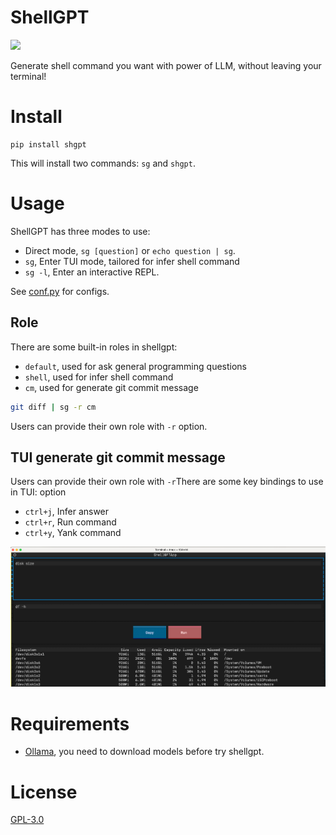 # ShellGPT

[![](https://img.shields.io/pypi/v/shgpt)](https://pypi.org/project/shgpt/)

Generate shell command you want with power of LLM, without leaving your terminal!

# Install
```
pip install shgpt
```

This will install two commands: `sg` and `shgpt`.

# Usage

ShellGPT has three modes to use:
- Direct mode, `sg [question]` or `echo question | sg`.
- `sg`, Enter TUI mode, tailored for infer shell command
- `sg -l`, Enter an interactive REPL.

See [conf.py](shgpt/utils/conf.py) for configs.

## Role

There are some built-in roles in shellgpt:
- `default`, used for ask general programming questions
- `shell`, used for infer shell command
- `cm`, used for generate git commit message

```bash
git diff | sg -r cm
```

Users can provide their own role with `-r` option.

## TUI generate git commit message

Users can provide their own role with `-r`There are some key bindings to use in TUI: option
- `ctrl+j`, Infer answer
- `ctrl+r`, Run command
- `ctrl+y`, Yank command

![TUI screenshot](./assets/shellgpt-tui.jpg)

# Requirements
- [Ollama](https://ollama.com/), you need to download models before try shellgpt.

# License

[GPL-3.0](https://opensource.org/license/GPL-3.0)
